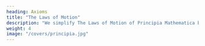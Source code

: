 ```yaml
---
heading: Axioms
title: "The Laws of Motion"
description: "We simplify The Laws of Motion of Principia Mathematica by Isaac Newton"
weight: 4
image: "/covers/principia.jpg"
---
```

